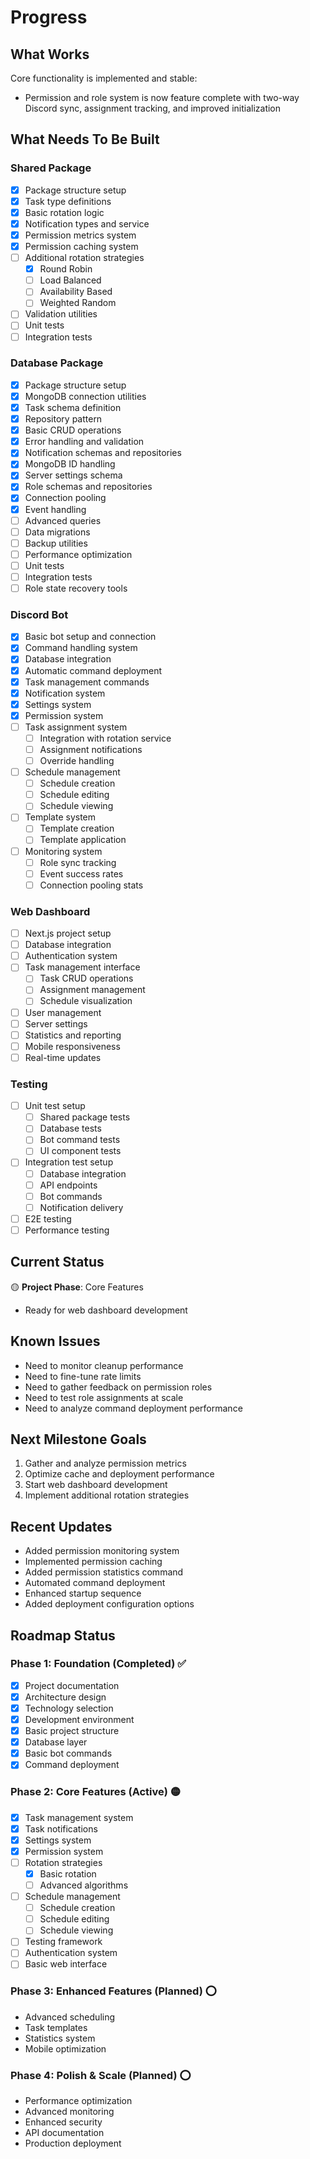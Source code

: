 # Progress

## What Works
Core functionality is implemented and stable:
- Permission and role system is now feature complete with two-way Discord sync, assignment tracking, and improved initialization

## What Needs To Be Built

### Shared Package
- [x] Package structure setup
- [x] Task type definitions
- [x] Basic rotation logic
- [x] Notification types and service
- [x] Permission metrics system
- [x] Permission caching system
- [ ] Additional rotation strategies
  - [x] Round Robin
  - [ ] Load Balanced
  - [ ] Availability Based
  - [ ] Weighted Random
- [ ] Validation utilities
- [ ] Unit tests
- [ ] Integration tests

### Database Package
- [x] Package structure setup
- [x] MongoDB connection utilities
- [x] Task schema definition
- [x] Repository pattern
- [x] Basic CRUD operations
- [x] Error handling and validation
- [x] Notification schemas and repositories
- [x] MongoDB ID handling
- [x] Server settings schema
- [x] Role schemas and repositories
- [x] Connection pooling
- [x] Event handling
- [ ] Advanced queries
- [ ] Data migrations
- [ ] Backup utilities
- [ ] Performance optimization
- [ ] Unit tests
- [ ] Integration tests
- [ ] Role state recovery tools

### Discord Bot
- [x] Basic bot setup and connection
- [x] Command handling system
- [x] Database integration
- [x] Automatic command deployment
- [x] Task management commands
- [x] Notification system
- [x] Settings system
- [x] Permission system
- [ ] Task assignment system
  - [ ] Integration with rotation service
  - [ ] Assignment notifications
  - [ ] Override handling
- [ ] Schedule management
  - [ ] Schedule creation
  - [ ] Schedule editing
  - [ ] Schedule viewing
- [ ] Template system
  - [ ] Template creation
  - [ ] Template application
- [ ] Monitoring system
  - [ ] Role sync tracking
  - [ ] Event success rates
  - [ ] Connection pooling stats

### Web Dashboard
- [ ] Next.js project setup
- [ ] Database integration
- [ ] Authentication system
- [ ] Task management interface
  - [ ] Task CRUD operations
  - [ ] Assignment management
  - [ ] Schedule visualization
- [ ] User management
- [ ] Server settings
- [ ] Statistics and reporting
- [ ] Mobile responsiveness
- [ ] Real-time updates

### Testing
- [ ] Unit test setup
  - [ ] Shared package tests
  - [ ] Database tests
  - [ ] Bot command tests
  - [ ] UI component tests
- [ ] Integration test setup
  - [ ] Database integration
  - [ ] API endpoints
  - [ ] Bot commands
  - [ ] Notification delivery
- [ ] E2E testing
- [ ] Performance testing

## Current Status
🟡 **Project Phase**: Core Features
- Ready for web dashboard development

## Known Issues
- Need to monitor cleanup performance
- Need to fine-tune rate limits
- Need to gather feedback on permission roles
- Need to test role assignments at scale
- Need to analyze command deployment performance

## Next Milestone Goals
1. Gather and analyze permission metrics
2. Optimize cache and deployment performance
3. Start web dashboard development
4. Implement additional rotation strategies

## Recent Updates
- Added permission monitoring system
- Implemented permission caching
- Added permission statistics command
- Automated command deployment
- Enhanced startup sequence
- Added deployment configuration options

## Roadmap Status

### Phase 1: Foundation (Completed) ✅
- [x] Project documentation
- [x] Architecture design
- [x] Technology selection
- [x] Development environment
- [x] Basic project structure
- [x] Database layer
- [x] Basic bot commands
- [x] Command deployment

### Phase 2: Core Features (Active) 🟡
- [x] Task management system
- [x] Task notifications
- [x] Settings system
- [x] Permission system
- [ ] Rotation strategies
  - [x] Basic rotation
  - [ ] Advanced algorithms
- [ ] Schedule management
  - [ ] Schedule creation
  - [ ] Schedule editing
  - [ ] Schedule viewing
- [ ] Testing framework
- [ ] Authentication system
- [ ] Basic web interface

### Phase 3: Enhanced Features (Planned) ⭕
- Advanced scheduling
- Task templates
- Statistics system
- Mobile optimization

### Phase 4: Polish & Scale (Planned) ⭕
- Performance optimization
- Advanced monitoring
- Enhanced security
- API documentation
- Production deployment
